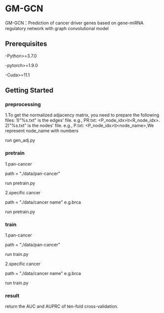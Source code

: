 # GM-GCN
GM-GCN：Prediction of cancer driver genes based on gene-miRNA regulatory network with graph convolutional model 

## Prerequisites
-Python>=3.7.0

-pytorch>=1.9.0

-Cuda>=11.1

## Getting Started
### preprocessing
1.To get the normalized adjacency matrix, you need to prepare the following files:
1)"%s.txt" is the edges' file. e.g., PR.txt: <P_node_idx>\t<R_node_idx>.
2)"%s.txt" is the nodes' file. e.g., P.txt: <P_node_idx>\t<node_name>,We represent node_name with numbers

run gen_adj.py

### pretrain
1.pan-cancer

path = "./data/pan-cancer"

run pretrain.py

2.specific cancer

path = "./data/cancer name" e.g.brca

run pretrain.py

### train
1.pan-cancer

path = "./data/pan-cancer"

run train.py

2.specific cancer

path = "./data/cancer name" e.g.brca

run train.py

### result
return the AUC and AUPRC of ten-fold cross-validation.